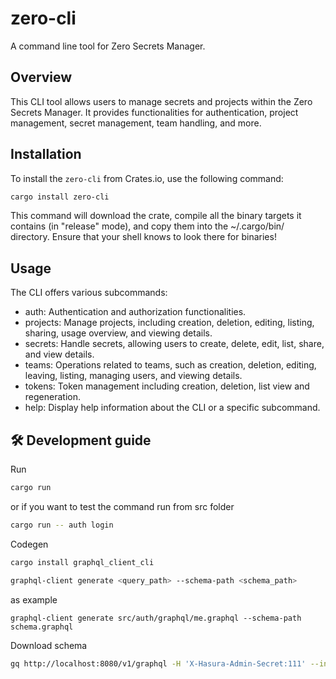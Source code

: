 # zero-cli
A command line tool for Zero Secrets Manager.


## Overview
This CLI tool allows users to manage secrets and projects within the Zero Secrets Manager. It provides functionalities for authentication, project management, secret management, team handling, and more.


## Installation

To install the `zero-cli` from Crates.io, use the following command:

```bash
cargo install zero-cli
```

This command will download the crate, compile all the binary targets it contains (in "release" mode), and copy them into the ~/.cargo/bin/ directory. Ensure that your shell knows to look there for binaries!


## Usage

The CLI offers various subcommands:

- auth: Authentication and authorization functionalities.
- projects: Manage projects, including creation, deletion, editing, listing, sharing, usage overview, and viewing details.
- secrets: Handle secrets, allowing users to create, delete, edit, list, share, and view details.
- teams: Operations related to teams, such as creation, deletion, editing, leaving, listing, managing users, and viewing details.
- tokens: Token management including creation, deletion, list view and regeneration.
- help: Display help information about the CLI or a specific subcommand.

## 🛠 Development guide

Run
```bash
cargo run
```
or if you want to test the command run from src folder
```bash
cargo run -- auth login
```

Codegen
```bash
cargo install graphql_client_cli
```
```bash
graphql-client generate <query_path> --schema-path <schema_path>
````

as example
```
graphql-client generate src/auth/graphql/me.graphql --schema-path schema.graphql
```

Download schema
```bash
gq http://localhost:8080/v1/graphql -H 'X-Hasura-Admin-Secret:111' --introspect > schema.graphql
```
